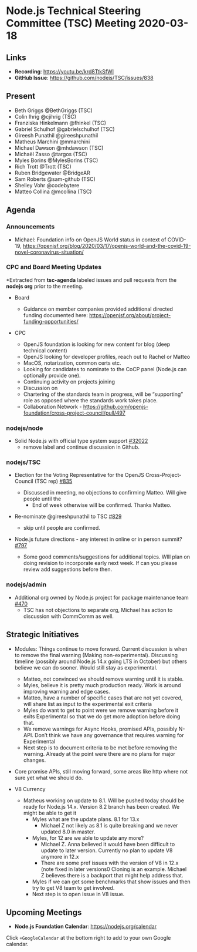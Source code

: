 ﻿# Node.js Technical Steering Committee (TSC) Meeting 2020-03-18

## Links

* **Recording**:  https://youtu.be/krd8TtkSfWI
* **GitHub Issue**: https://github.com/nodejs/TSC/issues/838

## Present

* Beth Griggs @BethGriggs (TSC)
* Colin Ihrig @cjihrig (TSC)
* Franziska Hinkelmann @fhinkel (TSC)
* Gabriel Schulhof @gabrielschulhof (TSC)
* Gireesh Punathil @gireeshpunathil 
* Matheus Marchini @mmarchini
* Michael Dawson @mhdawson (TSC)
* Michaël Zasso @targos (TSC)
* Myles Borins @MylesBorins (TSC)
* Rich Trott @Trott (TSC)
* Ruben Bridgewater @BridgeAR
* Sam Roberts @sam-github (TSC)
* Shelley Vohr @codebytere
* Matteo Collina @mcollina (TSC)

## Agenda


### Announcements

* Michael: Foundation info on OpenJS World status in context of COVID-19,
  https://openjsf.org/blog/2020/03/17/openjs-world-and-the-covid-19-novel-coronavirus-situation/

### CPC and Board Meeting Updates
 
*Extracted from **tsc-agenda** labeled issues and pull requests from the **nodejs org** prior to the meeting.

* Board
  * Guidance on member companies provided additional directed funding documented here:
    https://openjsf.org/about/project-funding-opportunities/

* CPC 
  * OpenJS foundation is looking for new content for blog (deep technical content)
  * OpenJS looking for developer profiles, reach out to Rachel or Matteo
  * MacOS, notarization, common certs etc.
  * Looking for candidates to nominate to the CoCP panel (Node.js can optionally
    provide one).  
  * Continuing activity on projects joining
  * Discussion on 
  * Chartering of the standards team in progress, will be “supporting” role as opposed where the
    standards work takes place.
  * Collaboration Network - https://github.com/openjs-foundation/cross-project-council/pull/497


### nodejs/node

* Solid Node.js with official type system support [#32022](https://github.com/nodejs/node/issues/32022)
  * remove label and continue discussion in Github.

### nodejs/TSC

* Election for the Voting Representative for the OpenJS Cross-Project-Council (TSC rep) [#835](https://github.com/nodejs/TSC/issues/835)
  * Discussed in meeting, no objections to confirming Matteo. Will give people until the 
    * End of week otherwise will be confirmed.  Thanks Matteo.

* Re-nominate @gireeshpunathil to TSC [#829](https://github.com/nodejs/TSC/issues/829)
  * skip until people are confirmed.

* Node.js future directions - any interest in online or in person summit? [#797](https://github.com/nodejs/TSC/issues/797)
  * Some good comments/suggestions for additional topics. WIll plan on doing revision 
    to incorporate early next week. If can you please review add suggestions before then.

### nodejs/admin

* Additional org owned by Node.js project  for package maintenance team [#470](https://github.com/nodejs/admin/issues/470)
  * TSC has not objections to separate org, Michael has action to discussion with CommComm 
    as well.

## Strategic Initiatives

* Modules: Things continue to move forward.  Current discussion is when to remove the
  final warning (Making non-experimental). Discussing timeline (possibly around Node.js 14.x
  going LTS in October) but others believe we can do sooner.  Would still stay as experimental. 
    * Matteo, not convinced we should remove warning until it is stable.
    * Myles, believe it is pretty much production ready. Work is around improving warning and
      edge cases.
    * Matteo, have a number of specific cases that are not yet covered, will share list as 
      input to the experimental exit criteria
    * Myles do want to get to point were we remove warning before it exits Experimental so
      that we do get more adoption before doing that.
    * We remove warnings for Async Hooks, promised APIs, possibly N-API.  Don’t think
      we have any governance that requires warning for Experimental
    * Next step is to document criteria to be met before removing the warning. Already at the
      point were there are no plans for major changes.

* Core promise APIs, still moving forward, some areas like http where not sure yet what we
  should do.

* V8 Currency
  * Matheus working on update to 8.1. Will be pushed today should be ready for
    Node.js 14.x. Version 8.2 branch has been created. We might be able to get it
    * Myles what are the update plans.  8.1 for 13.x
      * Michael Z not likely as 8.1 is quite breaking and we never updated 8.0 in master.
    * Myles, for 12 are we able to update any more?
      * Michael Z. Anna believed it would have been difficult to update to later version. 
        Currently no plan to update V8 anymore in 12.x
      * There are some pref issues with the version of V8 in 12.x (note fixed in later versions0
        Cloning is an example. Michael Z believes there is a backport that might help address that.
     * Myles if we can get some benchmarks that show issues and then try to get
       V8 team to get involved.
     * Next step is to open issue in V8 issue.
 
## Upcoming Meetings

* **Node.js Foundation Calendar**: https://nodejs.org/calendar

Click `+GoogleCalendar` at the bottom right to add to your own Google calendar.
